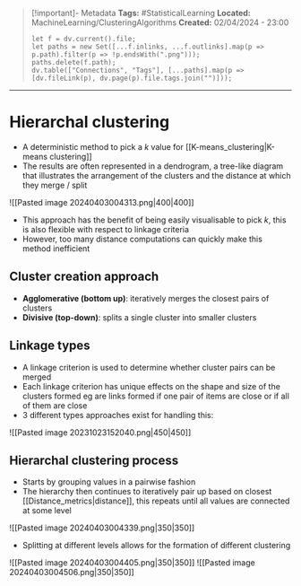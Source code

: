 > [!important]- Metadata
> **Tags:** #StatisticalLearning 
> **Located:** MachineLearning/ClusteringAlgorithms
> **Created:** 02/04/2024 - 23:00
> ```dataviewjs
> let f = dv.current().file;
> let paths = new Set([...f.inlinks, ...f.outlinks].map(p => p.path).filter(p => !p.endsWith(".png")));
> paths.delete(f.path);
> dv.table(["Connections", "Tags"], [...paths].map(p => [dv.fileLink(p), dv.page(p).file.tags.join("")]));
> ```

___
# Hierarchal clustering
- A deterministic method to pick a $k$ value for [[K-means_clustering|K-means clustering]]
- The results are often represented in a dendrogram, a tree-like diagram that illustrates the arrangement of the clusters and the distance at which they merge / split

![[Pasted image 20240403004313.png|400|400]]

- This approach has the benefit of being easily visualisable to pick $k$, this is also flexible with respect to linkage criteria 
- However, too many distance computations can quickly make this method inefficient 
## Cluster creation approach
- **Agglomerative (bottom up)**: iteratively merges the closest pairs of clusters
- **Divisive (top-down)**: splits a single cluster into smaller clusters

## Linkage types
- A linkage criterion is used to determine whether cluster pairs can be merged
- Each linkage criterion has unique effects on the shape and size of the clusters formed eg are links formed if one pair of items are close or if all of them are close  
- 3 different types approaches exist for handling this:

![[Pasted image 20231023152040.png|450|450]]

## Hierarchal clustering process
- Starts by grouping values in a pairwise fashion
- The hierarchy then continues to iteratively pair up based on closest [[Distance_metrics|distance]], this repeats until all values are connected at some level

![[Pasted image 20240403004339.png|350|350]]

- Splitting at different levels allows for the formation of different clustering

![[Pasted image 20240403004405.png|350|350]]
![[Pasted image 20240403004506.png|350|350]]
